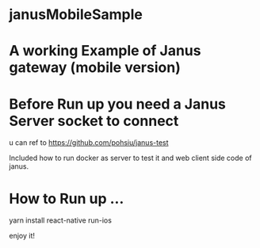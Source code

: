 # janusMobileSample


# A working Example of Janus gateway (mobile version)


# Before Run up you need a Janus Server socket to connect
u can ref to https://github.com/pohsiu/janus-test 

Included how to run docker as server to test it and web client side code of janus.

# How to Run up ...
yarn install
react-native run-ios

enjoy it!
